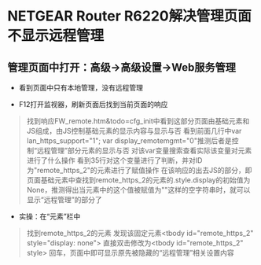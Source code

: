 # NETGEAR Router R6220解决管理页面不显示远程管理

## 管理页面中打开：高级->高级设置->Web服务管理
* 看到页面中只有本地管理，没有远程管理

* F12打开监视器，刷新页面后找到当前页面的响应
> 找到响应FW_remote.htm&todo=cfg_init中看到这部分页面由基础元素和JS组成，由JS控制基础元素的显示内容与显示与否
> 看到前面几行中var lan_https_support="1"; var display_remotemgmt="0"推测后者是控制“远程管理”部分元素的显示与否
> 对该var变量搜索查看实际该变量对元素进行了什么操作
> 看到35行对这个变量进行了判断，并对ID为"remote_https_2"的元素进行了赋值操作
> 在该响应的出去JS的部分，即页面基础元素中查找到remote_https_2的元素的.style.display的初始值为None，推测得出当元素中的这个值被赋值为""这样的空字符串时，就可以显示“远程管理”的部分了

* 实操：在“元素”栏中
> 找到remote_https_2的元素
> 发现该固定元素\<tbody id="remote_https_2" style="display: none">
> 直接双击修改为\<tbody id="remote_https_2" style>
> 回车，页面中即可显示原先被隐藏的“远程管理”相关设置内容